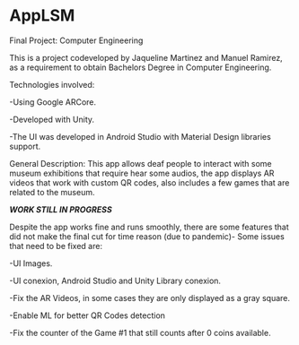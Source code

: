 # AppLSM
Final Project: Computer Engineering

This is a project codeveloped by Jaqueline Martinez and Manuel Ramirez, as a requirement to obtain Bachelors Degree in Computer Engineering.

Technologies involved:

-Using Google ARCore.

-Developed with Unity.

-The UI was developed in Android Studio with Material Design libraries support.



General Description:
This app allows deaf people to interact with some museum exhibitions that require hear some audios, the app displays AR videos that work with custom QR codes, also includes a few games that are related to the museum.




*******WORK STILL IN PROGRESS*******

Despite the app works fine and runs smoothly, there are some features that did not make the final cut for time reason (due to pandemic)-
Some issues that need to be fixed are:

-UI Images.

-UI conexion, Android Studio and Unity Library conexion.

-Fix the AR Videos, in some cases they are only displayed as a gray square.

-Enable ML for better QR Codes detection

-Fix the counter of the Game #1 that still counts after 0 coins available.
